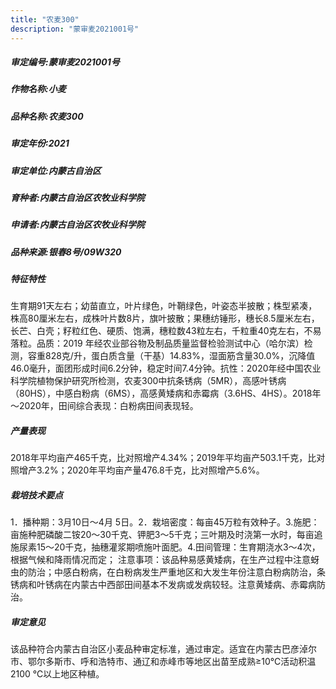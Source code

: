 ```yaml
---
title: "农麦300"
description: "蒙审麦2021001号"
---
```

##### 审定编号:蒙审麦2021001号

##### 作物名称:小麦

##### 品种名称:农麦300

##### 审定年份:2021

##### 审定单位:内蒙古自治区

##### 育种者:内蒙古自治区农牧业科学院

##### 申请者:内蒙古自治区农牧业科学院

##### 品种来源:银春8号/09W320

##### 特征特性
生育期91天左右；幼苗直立，叶片绿色，叶鞘绿色，叶姿态半披散；株型紧凑，株高80厘米左右，成株叶片数8片，旗叶披散；果穗纺锤形，穗长8.5厘米左右，长芒、白壳；籽粒红色、硬质、饱满，穗粒数43粒左右，千粒重40克左右，不易落粒。品质：2019 年经农业部谷物及制品质量监督检验测试中心（哈尔滨）检测，容重828克/升，蛋白质含量（干基）14.83%，湿面筋含量30.0%，沉降值46.0毫升，面团形成时间6.2分钟，稳定时间7.4分钟。抗性：2020年经中国农业科学院植物保护研究所检测，农麦300中抗条锈病（5MR），高感叶锈病（80HS），中感白粉病（6MS），高感黄矮病和赤霉病（3.6HS、4HS）。2018年～2020年，田间综合表现：白粉病田间表现轻。

##### 产量表现
2018年平均亩产465千克，比对照增产4.34%；2019年平均亩产503.1千克，比对照增产3.2%；2020年平均亩产量476.8千克，比对照增产5.6%。

##### 栽培技术要点
1．播种期：3月10日～4月 5日。2．栽培密度：每亩45万粒有效种子。3.施肥：亩施种肥磷酸二铵20～30千克、钾肥3～5千克；三叶期及时浇第一水时，每亩追施尿素15～20千克，抽穗灌浆期喷施叶面肥。4.田间管理：生育期浇水3～4次，根据气候和降雨情况而定； 注意事项：该品种易感黄矮病，在生产过程中注意蚜虫的防治；中感白粉病，在白粉病发生严重地区和大发生年份注意白粉病防治，条锈病和叶锈病在内蒙古中西部田间基本不发病或发病较轻。注意黄矮病、赤霉病防治。

##### 审定意见
该品种符合内蒙古自治区小麦品种审定标准，通过审定。适宜在内蒙古巴彦淖尔市、鄂尔多斯市、呼和浩特市、通辽和赤峰市等地区出苗至成熟≥10℃活动积温 2100 ℃以上地区种植。
